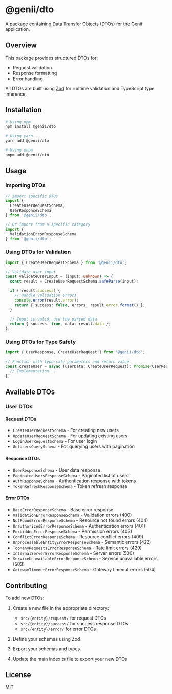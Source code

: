 # @genii/dto

A package containing Data Transfer Objects (DTOs) for the Genii application.

## Overview

This package provides structured DTOs for:
- Request validation
- Response formatting
- Error handling

All DTOs are built using [Zod](https://github.com/colinhacks/zod) for runtime validation and TypeScript type inference.

## Installation

```bash
# Using npm
npm install @genii/dto

# Using yarn
yarn add @genii/dto

# Using pnpm
pnpm add @genii/dto
```

## Usage

### Importing DTOs

```typescript
// Import specific DTOs
import {
  CreateUserRequestSchema,
  UserResponseSchema
} from '@genii/dto';

// Or import from a specific category
import {
  ValidationErrorResponseSchema
} from '@genii/dto';
```

### Using DTOs for Validation

```typescript
import { CreateUserRequestSchema } from '@genii/dto';

// Validate user input
const validateUserInput = (input: unknown) => {
  const result = CreateUserRequestSchema.safeParse(input);

  if (!result.success) {
    // Handle validation errors
    console.error(result.error);
    return { success: false, errors: result.error.format() };
  }

  // Input is valid, use the parsed data
  return { success: true, data: result.data };
};
```

### Using DTOs for Type Safety

```typescript
import { UserResponse, CreateUserRequest } from '@genii/dto';

// Function with type-safe parameters and return value
const createUser = async (userData: CreateUserRequest): Promise<UserResponse> => {
  // Implementation...
};
```

## Available DTOs

### User DTOs

#### Request DTOs
- `CreateUserRequestSchema` - For creating new users
- `UpdateUserRequestSchema` - For updating existing users
- `LoginUserRequestSchema` - For user login
- `GetUsersQuerySchema` - For querying users with pagination

#### Response DTOs
- `UserResponseSchema` - User data response
- `PaginatedUsersResponseSchema` - Paginated list of users
- `AuthResponseSchema` - Authentication response with tokens
- `TokenRefreshResponseSchema` - Token refresh response

#### Error DTOs
- `BaseErrorResponseSchema` - Base error response
- `ValidationErrorResponseSchema` - Validation errors (400)
- `NotFoundErrorResponseSchema` - Resource not found errors (404)
- `UnauthorizedErrorResponseSchema` - Authentication errors (401)
- `ForbiddenErrorResponseSchema` - Permission errors (403)
- `ConflictErrorResponseSchema` - Resource conflict errors (409)
- `UnprocessableEntityErrorResponseSchema` - Semantic errors (422)
- `TooManyRequestsErrorResponseSchema` - Rate limit errors (429)
- `InternalServerErrorResponseSchema` - Server errors (500)
- `ServiceUnavailableErrorResponseSchema` - Service unavailable errors (503)
- `GatewayTimeoutErrorResponseSchema` - Gateway timeout errors (504)

## Contributing

To add new DTOs:

1. Create a new file in the appropriate directory:
   - `src/{entity}/request/` for request DTOs
   - `src/{entity}/success/` for success response DTOs
   - `src/{entity}/error/` for error DTOs

2. Define your schemas using Zod

3. Export your schemas and types

4. Update the main index.ts file to export your new DTOs

## License

MIT
